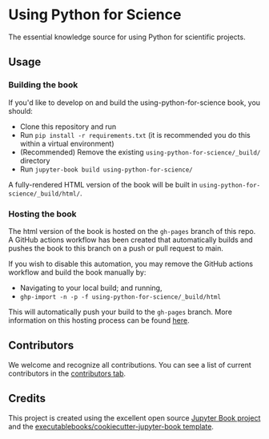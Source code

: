 # Using Python for Science

The essential knowledge source for using Python for scientific projects.

## Usage

### Building the book

If you'd like to develop on and build the using-python-for-science book, you should:

- Clone this repository and run
- Run `pip install -r requirements.txt` (it is recommended you do this within a virtual environment)
- (Recommended) Remove the existing `using-python-for-science/_build/` directory
- Run `jupyter-book build using-python-for-science/`

A fully-rendered HTML version of the book will be built in `using-python-for-science/_build/html/`.

### Hosting the book

The html version of the book is hosted on the `gh-pages` branch of this repo. A GitHub actions workflow has been created that automatically builds and pushes the book to this branch on a push or pull request to main.

If you wish to disable this automation, you may remove the GitHub actions workflow and build the book manually by:

- Navigating to your local build; and running,
- `ghp-import -n -p -f using-python-for-science/_build/html`

This will automatically push your build to the `gh-pages` branch. More information on this hosting process can be found [here](https://jupyterbook.org/publish/gh-pages.html#manually-host-your-book-with-github-pages).

## Contributors

We welcome and recognize all contributions. You can see a list of current contributors in the [contributors tab](https://github.com/jni/using-python-for-science/graphs/contributors).

## Credits

This project is created using the excellent open source [Jupyter Book project](https://jupyterbook.org/) and the [executablebooks/cookiecutter-jupyter-book template](https://github.com/executablebooks/cookiecutter-jupyter-book).
